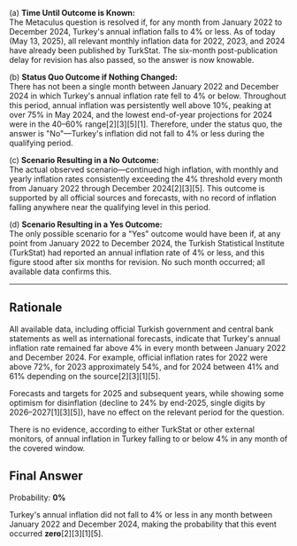 (a) **Time Until Outcome is Known:**  
The Metaculus question is resolved if, for any month from January 2022 to December 2024, Turkey's annual inflation falls to 4% or less. As of today (May 13, 2025), all relevant monthly inflation data for 2022, 2023, and 2024 have already been published by TurkStat. The six-month post-publication delay for revision has also passed, so the answer is now knowable.

(b) **Status Quo Outcome if Nothing Changed:**  
There has not been a single month between January 2022 and December 2024 in which Turkey's annual inflation rate fell to 4% or below. Throughout this period, annual inflation was persistently well above 10%, peaking at over 75% in May 2024, and the lowest end-of-year projections for 2024 were in the 40–60% range[2][3][5][1]. Therefore, under the status quo, the answer is "No"—Turkey's inflation did not fall to 4% or less during the qualifying period.

(c) **Scenario Resulting in a No Outcome:**  
The actual observed scenario—continued high inflation, with monthly and yearly inflation rates consistently exceeding the 4% threshold every month from January 2022 through December 2024[2][3][5]. This outcome is supported by all official sources and forecasts, with no record of inflation falling anywhere near the qualifying level in this period.

(d) **Scenario Resulting in a Yes Outcome:**  
The only possible scenario for a "Yes" outcome would have been if, at any point from January 2022 to December 2024, the Turkish Statistical Institute (TurkStat) had reported an annual inflation rate of 4% or less, and this figure stood after six months for revision. No such month occurred; all available data confirms this.

---

## Rationale

All available data, including official Turkish government and central bank statements as well as international forecasts, indicate that Turkey's annual inflation rate remained far above 4% in every month between January 2022 and December 2024. For example, official inflation rates for 2022 were above 72%, for 2023 approximately 54%, and for 2024 between 41% and 61% depending on the source[2][3][1][5].  

Forecasts and targets for 2025 and subsequent years, while showing some optimism for disinflation (decline to 24% by end-2025, single digits by 2026–2027[1][3][5]), have no effect on the relevant period for the question.

There is no evidence, according to either TurkStat or other external monitors, of annual inflation in Turkey falling to or below 4% in any month of the covered window.

## Final Answer

Probability: **0%**

Turkey's annual inflation did not fall to 4% or less in any month between January 2022 and December 2024, making the probability that this event occurred **zero**[2][3][1][5].